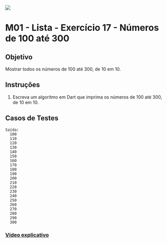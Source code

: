 ﻿![](https://i.imgur.com/xG74tOh.png)

# M01 - Lista - Exercício 17 - Números de 100 até 300

## Objetivo

Mostrar todos os números de 100 até 300, de 10 em 10.

## Instruções

1. Escreva um algoritmo em Dart que imprima os números de 100 até 300, de 10 em 10.

## Casos de Testes

```
Saída:
  100
  110
  120
  130
  140
  150
  160
  170
  180
  190
  200
  210
  220
  230
  240
  250
  260
  270
  280
  290
  300
```

### [Vídeo explicativo](https://drive.google.com/file/d/1xjvlG6pFB09oxakQmpm4JiTa6wEI5WZZ/view?usp=sharing)
